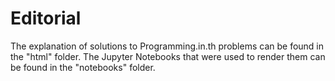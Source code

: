 # Editorial

The explanation of solutions to Programming.in.th problems can be found in the "html" folder. The Jupyter Notebooks that were used to render them can be found in the "notebooks" folder.
